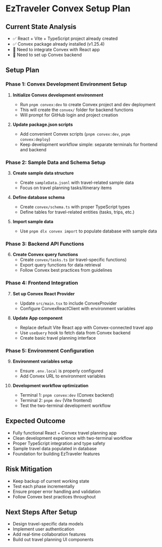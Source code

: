 # EzTraveler Convex Setup Plan

## Current State Analysis
- ✅ React + Vite + TypeScript project already created
- ✅ Convex package already installed (v1.25.4)
- 🔄 Need to integrate Convex with React app
- 🔄 Need to set up Convex backend

## Setup Plan

### Phase 1: Convex Development Environment Setup
1. **Initialize Convex development environment**
   - Run `pnpm convex:dev` to create Convex project and dev deployment
   - This will create the `convex/` folder for backend functions
   - Will prompt for GitHub login and project creation

2. **Update package.json scripts**
   - Add convenient Convex scripts (`pnpm convex:dev`, `pnpm convex:deploy`)
   - Keep development workflow simple: separate terminals for frontend and backend

### Phase 2: Sample Data and Schema Setup
3. **Create sample data structure**
   - Create `sampleData.jsonl` with travel-related sample data
   - Focus on travel planning tasks/itinerary items

4. **Define database schema**
   - Create `convex/schema.ts` with proper TypeScript types
   - Define tables for travel-related entities (tasks, trips, etc.)

5. **Import sample data**
   - Use `pnpm dlx convex import` to populate database with sample data

### Phase 3: Backend API Functions
6. **Create Convex query functions**
   - Create `convex/tasks.ts` (or travel-specific functions)
   - Export query functions for data retrieval
   - Follow Convex best practices from guidelines

### Phase 4: Frontend Integration
7. **Set up Convex React Provider**
   - Update `src/main.tsx` to include ConvexProvider
   - Configure ConvexReactClient with environment variables

8. **Update App component**
   - Replace default Vite React app with Convex-connected travel app
   - Use `useQuery` hook to fetch data from Convex backend
   - Create basic travel planning interface

### Phase 5: Environment Configuration
9. **Environment variables setup**
   - Ensure `.env.local` is properly configured
   - Add Convex URL to environment variables

10. **Development workflow optimization**
    - Terminal 1: `pnpm convex:dev` (Convex backend)
    - Terminal 2: `pnpm dev` (Vite frontend)
    - Test the two-terminal development workflow

## Expected Outcome
- Fully functional React + Convex travel planning app
- Clean development experience with two-terminal workflow
- Proper TypeScript integration and type safety
- Sample travel data populated in database
- Foundation for building EzTraveler features

## Risk Mitigation
- Keep backup of current working state
- Test each phase incrementally
- Ensure proper error handling and validation
- Follow Convex best practices throughout

## Next Steps After Setup
- Design travel-specific data models
- Implement user authentication
- Add real-time collaboration features
- Build out travel planning UI components
